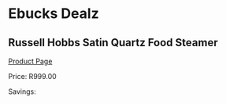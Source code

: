 
# Ebucks Dealz
## Russell Hobbs Satin Quartz Food Steamer
[Product Page](https://www.ebucks.com/web/shop/productSelected.do?prodId=189949066&catId=704983235)

Price: R999.00

Savings: 


	